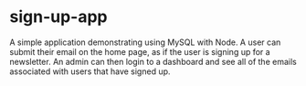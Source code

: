 # sign-up-app
A simple application demonstrating using MySQL with Node. A user can submit their email on the home page, as if the user is signing up for a newsletter.
An admin can then login to a dashboard and see all of the emails associated with users that have signed up.
